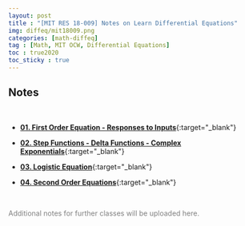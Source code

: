 ```yaml
---
layout: post
title : "[MIT RES 18-009] Notes on Learn Differential Equations"
img: diffeq/mit18009.png
categories: [math-diffeq]  
tag : [Math, MIT OCW, Differential Equations]
toc : true2020
toc_sticky : true
---
```


## **Notes**

<br/>

- [**01. First Order Equation - Responses to Inputs**](https://drive.google.com/file/d/1Ul-u2r8-w-mo2qEPxFyO0GsR6ZxDhafB/view?usp=drive_link){:target="_blank"}

- [**02. Step Functions - Delta Functions - Complex Exponentials**](https://drive.google.com/file/d/1nuj4-9Ubow9YBEy7CAb6ocob3aSXVoNj/view?usp=drive_link){:target="_blank"}

- [**03. Logistic Equation**](https://drive.google.com/file/d/1G62f7cr3zGQIkslNIB2Q0A5QtqMYoBbq/view?usp=drive_link){:target="_blank"}

- [**04. Second Order Equations**](https://drive.google.com/file/d/1PQcPFjWa_MVhS6BsriMtk8ROF5SELjCX/view?usp=drive_link){:target="_blank"}
  

<br/>

<p style="color:gray">Additional notes for further classes will be uploaded here.</p>